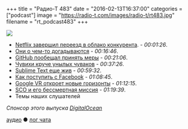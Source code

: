 +++
title = "Радио-Т 483"
date = "2016-02-13T16:37:00"
categories = ["podcast"]
image = "https://radio-t.com/images/radio-t/rt483.jpg"
filename = "rt_podcast483"
+++

![](https://radio-t.com/images/radio-t/rt483.jpg)

- [Netflix завершил переезд в облако конкурента](http://arstechnica.com/information-technology/2016/02/netflix-finishes-its-massive-migration-to-the-amazon-cloud/). - *00:01:26*.
- [Они о чем-то догадываются](http://www.theguardian.com/technology/2016/feb/11/amazon-terms-of-service-zombie-apocalypse) - *00:16:46*.
- [GitHub пообещал принять меры](http://www.infoworld.com/article/3033039/application-development/github-apologizes-for-ignoring-community-concerns.html) - *00:21:06*.
- [Чувихи круче унылых чуваков](http://www.theguardian.com/technology/2016/feb/12/women-considered-better-coders-hide-gender-github) - *00:37:26*.
- [Sublime Text еще жив](http://thenextweb.com/apps/2016/02/09/sublime-text-is-being-developed-again-after-a-year-dormant/) - *00:59:32*.
- [Как поступить с Facebook](http://mashable.com/2016/02/08/delete-facebook-app-iphone-battery/) - *01:08:45*.
- [Google VR откроет новые горизонты](http://mashable.com/2016/02/12/google-vr-headset-standalone/) - *01:12:15*.
- [SCO и его бессмертная миссия](http://www.theregister.co.uk/2016/02/08/sco_slapped_in_latest_round_of_eternal_who_owns_unix_lawsuit/) - *01:19:39*.
- Темы наших слушателей

_Спонсор этого выпуска [DigitalOcean](https://www.digitalocean.com)_

[аудио](http://cdn.radio-t.com/rt_podcast483.mp3) ● [лог чата](http://chat.radio-t.com/logs/radio-t-483.html)
<audio src="http://cdn.radio-t.com/rt_podcast483.mp3" preload="none"></audio>